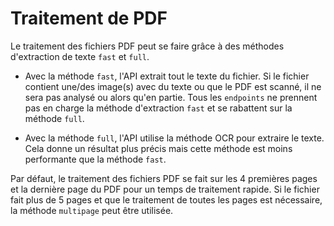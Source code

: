 # Traitement de PDF

Le traitement des fichiers PDF peut se faire grâce à des méthodes
d'extraction de texte `fast` et `full`.
- Avec la méthode `fast`, l'API extrait tout le texte du fichier. Si le fichier 
contient une/des image(s) avec du texte ou que le PDF est scanné, il ne sera pas analysé ou alors 
qu'en partie. Tous les `endpoints` ne prennent pas en charge la méthode 
d'extraction `fast` et se rabattent sur la méthode `full`.

- Avec la méthode `full`, l'API utilise la méthode OCR pour extraire le texte.
Cela donne un résultat plus précis mais cette méthode est moins performante 
que la méthode `fast`.

Par défaut, le traitement des fichiers PDF se fait sur les 4 premières
pages et la dernière page du PDF pour un temps de traitement rapide.
Si le fichier fait plus de 5 pages et que le traitement de toutes les
pages est nécessaire, la méthode `multipage` peut être utilisée.
